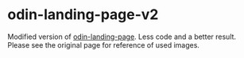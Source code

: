 # odin-landing-page-v2
Modified version of [odin-landing-page](https://github.com/U2FUSB/odin-landing-page). 
Less code and a better result. Please see the original page for reference of used images. 